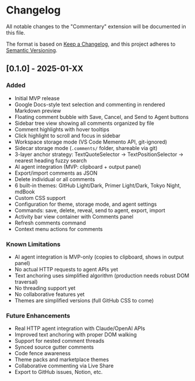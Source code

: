 # Changelog

All notable changes to the "Commentary" extension will be documented in this file.

The format is based on [Keep a Changelog](https://keepachangelog.com/en/1.0.0/),
and this project adheres to [Semantic Versioning](https://semver.org/spec/v2.0.0.html).

## [0.1.0] - 2025-01-XX

### Added

- Initial MVP release
- Google Docs-style text selection and commenting in rendered Markdown preview
- Floating comment bubble with Save, Cancel, and Send to Agent buttons
- Sidebar tree view showing all comments organized by file
- Comment highlights with hover tooltips
- Click highlight to scroll and focus in sidebar
- Workspace storage mode (VS Code Memento API, git-ignored)
- Sidecar storage mode (`.comments/` folder, shareable via git)
- 3-layer anchor strategy: TextQuoteSelector → TextPositionSelector → nearest heading fuzzy search
- AI agent integration (MVP: clipboard + output panel)
- Export/import comments as JSON
- Delete individual or all comments
- 6 built-in themes: GitHub Light/Dark, Primer Light/Dark, Tokyo Night, mdBook
- Custom CSS support
- Configuration for theme, storage mode, and agent settings
- Commands: save, delete, reveal, send to agent, export, import
- Activity bar view container with Comments panel
- Refresh comments command
- Context menu actions for comments

### Known Limitations

- AI agent integration is MVP-only (copies to clipboard, shows in output panel)
- No actual HTTP requests to agent APIs yet
- Text anchoring uses simplified algorithm (production needs robust DOM traversal)
- No threading support yet
- No collaborative features yet
- Themes are simplified versions (full GitHub CSS to come)

### Future Enhancements

- Real HTTP agent integration with Claude/OpenAI APIs
- Improved text anchoring with proper DOM walking
- Support for nested comment threads
- Synced source gutter comments
- Code fence awareness
- Theme packs and marketplace themes
- Collaborative commenting via Live Share
- Export to GitHub issues, Notion, etc.
